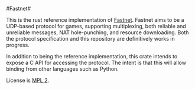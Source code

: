 #Fastnet#

This is the rust reference implementation of [Fastnet](http://github.com/camlorn/fastnet).
Fastnet aims to be a UDP-based protocol for games, supporting multiplexing, both reliable and unreliable messages, NAT hole-punching, and resource downloading.
Both the protocol specification and this repository are definitively works in progress.

In addition to being the reference implementation, this crate intends to expose a C API for accessing the protocol.  The intent is that this will allow binding from other languages such as Python.

License is [MPL 2](license).
